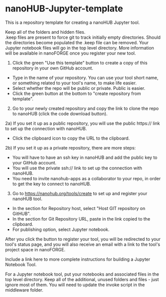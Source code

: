 # nanoHUB-Jupyter-template
This is a repository template for creating a nanoHUB Jupyter tool.

Keep all of the folders and hidden files.  
.keep files are present to force git to track initially empty directories.
Should the directories become populated the .keep file can be removed.
Your Jupyter notebook files will go in the top level directory.  More information will be available in nanoFORGE once you register your new tool.

1) Click the green "Use this template" button to create a copy of this repository in your own GitHub account.
* Type in the name of your repository. You can use your tool short name, or something related to your tool's name, to make life easier.
* Select whether the repo will be public or private. Public is easier.
* Click the green button at the bottom to "create repository from template".

2) Go to your newly created repository and copy the link to clone the repo to nanoHUB (click the code download button).

2a) If you set it up as a public repository, you will use the public https:// link to set up the connection with nanoHUB.
* Click the clipboard icon to copy the URL to the clipboard.

2b) If you set it up as a private repository, there are more steps:
* You will have to have an ssh key in nanoHUB and add the public key to your GitHub account.
* You will use the private ssh:// link to set up the connection with nanoHUB.
* You need to invite nanohub-apps as a collaborator to your repo, in order to get the key to connect to nanoHUB.

3) Go to https://nanohub.org/tools/create to set up and register your nanoHUB tool.
* In the section for Repository host, select "Host GIT repository on GitHUB".
* In the section for Git Repository URL, paste in the link copied to the clipboard.
* For publishing option, select Jupyter notebook.

After you click the button to register your tool, you will be redirected to your tool's status page, and you will also receive an email with a link to the tool's project space in nanoFORGE.

Include a link here to more complete instructions for building a Jupyter Notebook Tool.

For a Jupyter notebook tool, put your notebooks and associated files in the top level directory.  Keep all of the additional, unused folders and files - just ignore most of them.  You will need to update the invoke script in the middleware folder.

